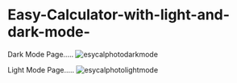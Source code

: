 # Easy-Calculator-with-light-and-dark-mode-


Dark Mode Page.....
![esycalphotodarkmode](https://github.com/Sohel-Mujawar/Easy-Calculator-with-light-and-dark-mode-/assets/72196066/602f24fc-d47f-43ab-b5a3-4185157929cb)

Light Mode Page.....
![esycalphotolightmode](https://github.com/Sohel-Mujawar/Easy-Calculator-with-light-and-dark-mode-/assets/72196066/202b0243-22ef-4bc2-b675-ced45b0162c7)
